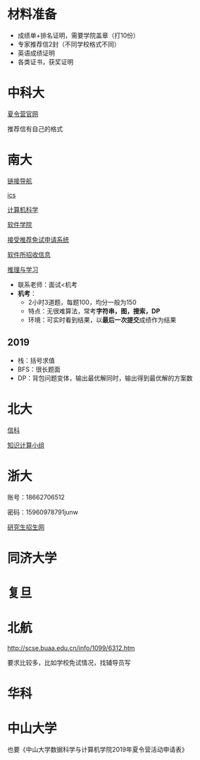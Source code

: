 # 材料准备

+ 成绩单+排名证明，需要学院盖章（打10份）
+ 专家推荐信2封（不同学校格式不同）
+ 英语成绩证明
+ 各类证书，获奖证明

# 中科大

[夏令营官网](https://xly.ustc.edu.cn/)

推荐信有自己的格式



# 南大

[链接导航](https://cs.nju.edu.cn/1656/list.htm)

[ics](http://ics.nju.edu.cn/)

[计算机科学](https://cs.nju.edu.cn/)

[软件学院](https://software.nju.edu.cn/)

[接受推荐免试申请系统](http://219.219.114.101/gts2020/tmsgl/login.aspx)

[软件所招收信息](http://ics.nju.edu.cn/recruit/)

[推理与学习](https://cs.nju.edu.cn/rl/index.htm)

+ 联系老师：面试<机考
+ **机考**：
  + 2小时3道题，每题100，均分一般为150
  + 特点：无很难算法，常考**字符串，图，搜索，DP**
  + 环境：可实时看到结果，以**最后一次提交**成绩作为结果

## 2019

+ 栈：括号求值
+ BFS：很长题面
+ DP：背包问题变体，输出最优解同时，输出得到最优解的方案数

# 北大

[信科](https://eecs.pku.edu.cn/)

[知识计算小组](https://se.pku.edu.cn/kcg/#introduction)



# 浙大

账号：18662706512

密码：15960978791junw

[研究生招生网](http://grs.zju.edu.cn/yjszs/index.php)



# 同济大学



# 复旦



# 北航

http://scse.buaa.edu.cn/info/1099/6312.htm

要求比较多，比如学校免试情况，找辅导员写



# 华科



# 中山大学

也要《中山大学数据科学与计算机学院2019年夏令营活动申请表》